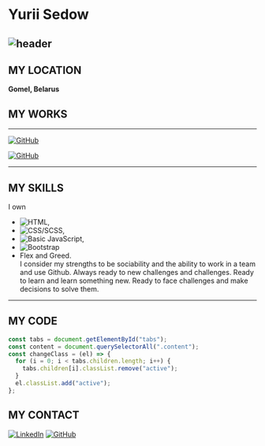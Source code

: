 # Yurii Sedow
![header](https://github.com/Avngrss/BEM/blob/master/Untitled.png)
---

## MY LOCATION
__Gomel, Belarus__

## MY WORKS

---

[![GitHub](https://img.shields.io/badge/-github-1E90FF?style=for-the-badge&logo=GitHub&color=000000)](https://github.com/Avngrss/fcgomel)

[![GitHub](https://img.shields.io/badge/-github-1E90FF?style=for-the-badge&logo=GitHub&color=000000)](https://github.com/Avngrss/Castaway)

---

## MY SKILLS

I own 
- ![HTML](https://img.shields.io/badge/-HTML-E9967A), 
- ![CSS/SCSS](https://img.shields.io/badge/CSS-SCSS-4682B4), 
- ![Basic JavaScript](https://img.shields.io/badge/-JavaScript-FFFF00), 
- ![Bootstrap](https://img.shields.io/badge/-Bootstrap-8A2BE2)
- Flex and Greed. <br>
I consider my strengths to be sociability and the ability to work in a team and use Github. Always ready to new challenges and challenges. Ready to learn and learn something new. Ready to face challenges and make decisions to solve them.

---
## MY CODE
```javascript
const tabs = document.getElementById("tabs");
const content = document.querySelectorAll(".content");
const changeClass = (el) => {
  for (i = 0; i < tabs.children.length; i++) {
    tabs.children[i].classList.remove("active");
  }
  el.classList.add("active");
};
```
## MY CONTACT

[![LinkedIn](https://img.shields.io/badge/-LinkedIn-1E90FF?style=for-the-badge&logo=LinkedIn&color=007BB6)](https://www.linkedin.com/in/yuri-sedow)
[![GitHub](https://img.shields.io/badge/-github-1E90FF?style=for-the-badge&logo=GitHub&color=000000)](https://github.com/Avngrss)

